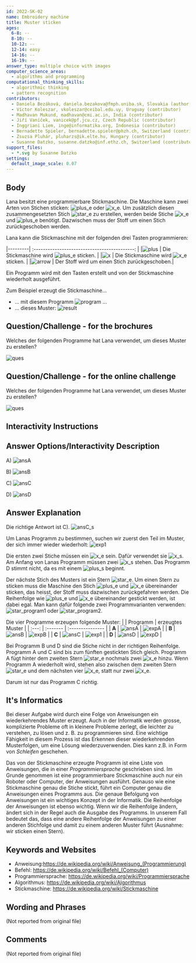 ```yaml
---
id: 2022-SK-02
name: Embroidery machine
title: Muster sticken
ages:
  6-8: --
  8-10: --
  10-12: --
  12-14: easy
  14-16: --
  16-19: --
answer_type: multiple choice with images
computer_science_areas:
  - algorithms and programming
computational_thinking_skills:
  - algorithmic thinking
  - pattern recognition
contributors:
  - Daniela Bezáková, daniela.bezakova@fmph.uniba.sk, Slovakia (author)
  - Víctor Koleszar, vkoleszar@ceibal.edu.uy, Uruguay (contributor)
  - Madhavan Mukund, madhavan@cmi.ac.in, India (contributor)
  - Jiří Vaníček, vanicek@pf.jcu.cz, Czech Republic (contributor)
  - Inggriani Liem, inge@informatika.org, Indonesia (contributor)
  - Bernadette Spieler, bernadette.spieler@phzh.ch, Switzerland (contributor, translation from English into German)
  - Zsuzsa Pluhár, pluharzs@ik.elte.hu, Hungary (contributor)
  - Susanne Datzko, susanne.datzko@inf.ethz.ch, Switzerland (contributor, graphics)
support_files:
  - *.svg by Susanne Datzko
settings:
  default_image_scale: 0.07
---
```


[arrow]: graphics/2022-SK-02-arrow.svg "Pfeil"
[plus_e]: graphics/2022-SK-02-plus_embroidered.svg "Pluszeichen gestickt"
[plus]: graphics/2022-SK-02-plus.svg "Pluszeichen"
[star_e]: graphics/2022-SK-02-star_embroidered.svg "Stern"
[x_e]: graphics/2022-SK-02-x_embroidered.svg "X gestickt"
[x]: graphics/2022-SK-02-x.svg "X"
[exp1]: graphics/2022-SK-02-explanation1.svg "Wiederholtes Muster"
[expA]: graphics/2022-SK-02-explanationA.svg "Muster aus Programm A"
[expB]: graphics/2022-SK-02-explanationB.svg "Muster aus Prgramm B"
[expD]: graphics/2022-SK-02-explanationD.svg "Muster aus Prgramm D"
[ansA]: graphics/2022-SK-02-answerA.svg "Antwort A (inline(-1.3ex))"
[ansB]: graphics/2022-SK-02-answerB.svg "Antwort B (inline(-1.3ex))"
[ansC]: graphics/2022-SK-02-answerC.svg "Antwort C (inline(-1.3ex))"
[ansD]: graphics/2022-SK-02-answerD.svg "Antwort D (inline(-1.3ex))"
[ques]: graphics/2022-SK-02-question.svg "Frage"
[result]: graphics/2022-SK-02-taskbody.svg "Beispiel: Muster"
[program]: graphics/2022-SK-02-taskbody_programm.svg "Beispiel: Programm"
[star_program1]: graphics/2022-SK-02-explanation_starversion1.svg "Stern-Programm 1 (50px)"
[star_program2]: graphics/2022-SK-02-explanation_starversion2.svg "Stern-Programm 2 (50px)"

## Body

Lana besitzt eine programmierbare Stickmaschine. Die Maschine kann zwei Arten von Stichen sticken:  ![plus_e] oder ![x_e]. Um zusätzlich diesen zusammengesetzten Stich ![star_e] zu erstellen, werden beide Stiche ![x_e] und ![plus_e] benötigt. Dazwischen muss der Stoff um einen Stich zurückgeschoben werden.

Lana kann die Stickmaschine mit der folgenden drei Tasten programmieren:

|---------| :-------------------------------------------: |
|![plus]  | Die Stickmaschine wird ![plus_e] sticken.     |
|![x]     | Die Stickmaschine wird ![x_e] sticken.        |
|![arrow] | Der Stoff wird um einen Stich zurückgeschoben.|

Ein Programm wird mit den Tasten erstellt und von der Stickmaschine wiederholt ausgeführt. 

Zum Beispiel erzeugt die Stickmaschine...
- ... mit diesem Programm ![program] ...
- ... dieses Muster: ![result]

## Question/Challenge - for the brochures

Welches der folgenden Programme hat Lana verwendet, um dieses Muster zu erstellen?

![ques]


## Question/Challenge - for the online challenge

Welches der folgenden Programme hat Lana verwendet, um dieses Muster zu erstellen?

![ques]


## Interactivity Instructions

<!-- empty -->

## Answer Options/Interactivity Description

A) ![ansA]

B) ![ansB]

C) ![ansC]

D) ![ansD]


## Answer Explanation

Die richtige Antwort ist C). ![ansC_s]

Um Lanas Programm zu bestimmen, suchen wir zuerst den Teil im Muster, der sich immer wieder wiederholt: ![exp1]

Die ersten zwei Stiche müssen ein ![x_e] sein. Dafür verwendet sie ![x_s]. Am Anfang von Lanas Programm müssen zwei ![x_s] stehen. Das Programm D stimmt nicht, da es mit einem ![plus_s] beginnt.

Der nächste Stich des Musters ist ein Stern ![star_e]. Um einen Stern zu sticken muss die Maschine den Stich ![plus_e] und ![x_e] übereinander sticken, das heisst, der Stoff muss dazwischen zurückgefahren werden. Die Reihenfolge wie ![plus_e] und ![x_e] übereinander gestickt werden, ist dabei egal. Man kann dafür folgende zwei Programmvarianten verwenden: ![star_program1] oder ![star_program2].

Die vier Programme erzeugen folgende Muster:
|       | Programm | erzeugtes Muster |
| :---: | :------- | :--------------- |
| **A** | ![ansA]  | ![expA]          |
| **B** | ![ansB]  | ![expB]          |
| **C** | ![ansC] | ![exp1]          |
| **D** | ![ansD]  | ![expD]          |

Bei Programm B und D sind die Stiche nicht in der richtigen Reihenfolge. Programm A und C sind bis zum fünften gestickten Stich gleich. Programm A fügt hinter dem zweiten Stern ![star_e] nochmals zwei ![x_e] hinzu. Wenn Programm A wiederholt wird, stehen also zwischen dem zweiten Stern ![star_e] und dem nächsten vier ![x_e], statt nur zwei ![x_e]. 

Darum ist nur das Programm C richtig.

[x_s]: graphics/2022-SK-02-x.svg "x klein (15px)"
[plus_s]: graphics/2022-SK-02-plus.svg "Plus klein (15px)"
[arrow_S]: graphics/2022-SK-02-arrow.svg "Pfeil klein (15px)"
[ansC_s]: graphics/2022-SK-02-answerC.svg "Lösung (165px)"

## It's Informatics

Bei dieser Aufgabe wird durch eine Folge von Anweisungen ein wiederkehrendes Muster erzeugt. Auch in der Informatik werden grosse, komplizierte Probleme oft in kleinere Probleme zerlegt, die leichter zu verstehen, zu lösen und z. B. zu programmieren sind. Eine wichtige Fähigkeit in diesem Prozess ist das Erkennen dieser wiederkehrenden Musterfolgen, um eine Lösung wiederzuverwenden. Dies kann z.B. in Form von _Schleifen_ geschehen.  

Das von der Stickmaschine erzeugte Programm ist eine Liste von Anweisungen, die in einer _Programmiersprache_ geschrieben sind. Im Grunde genommen ist eine programmierbare Stickmaschine auch nur ein Roboter oder Computer, der Anweisungen ausführt. Genauso wie eine Stickmaschine genau die Stiche stickt, führt ein Computer genau die Anweisungen eines Programms aus. Die genaue Befolgung von Anweisungen ist ein wichtiges Konzept in der Informatik. Die Reihenfolge der Anweisungen ist ebenso wichtig. Wenn wir die Reihenfolge ändern, ändert sich in der Regel auch die Ausgabe des Programms. In unserem Fall bedeutet das, dass eine andere Reihenfolge der Anweisungen zu einer anderen Stichfolge und damit zu einem anderen Muster führt (Ausnahme: wir sticken einen Stern).


## Keywords and Websites

 - Anweisung:https://de.wikipedia.org/wiki/Anweisung_(Programmierung)
 - Befehl: https://de.wikipedia.org/wiki/Befehl_(Computer)
 - Programmiersprache: https://de.wikipedia.org/wiki/Programmiersprache
 - Algorithmus: https://de.wikipedia.org/wiki/Algorithmus
 - Stickmaschine: https://de.wikipedia.org/wiki/Stickmaschine


## Wording and Phrases

(Not reported from original file)


## Comments

(Not reported from original file)
